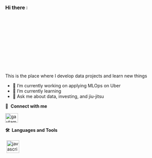### Hi there <a href="https://www.felipeflopes.github.io/"><img src="https://media.giphy.com/media/hvRJCLFzcasrR4ia7z/giphy.gif" width="5%"></a>
This is the place where I develop data projects and learn new things

- 🔭 I’m currently working on applying MLOps on Uber
- 🌱 I’m currently learning 
- 💬 Ask me about data, investing, and jiu-jitsu


🔗 &nbsp;**Connect with me**
<p align="left">
<a href="https://www.linkedin.com/in/felipeflopes/" target="blank"><img align="center" src="https://raw.githubusercontent.com/rahuldkjain/github-profile-readme-generator/master/src/images/icons/Social/linked-in-alt.svg" alt="gautamkrishnar" height="30" width="40" /></a>



<b>🛠️&nbsp;&nbsp;Languages&nbsp;and&nbsp;Tools</b>

<p>
<img src="https://github.com/blackcater/blackcater/raw/main/images/logo-javascript.svg" height="40" style="vertical-align:down; margin:4px" alt="javascript">
</p>
